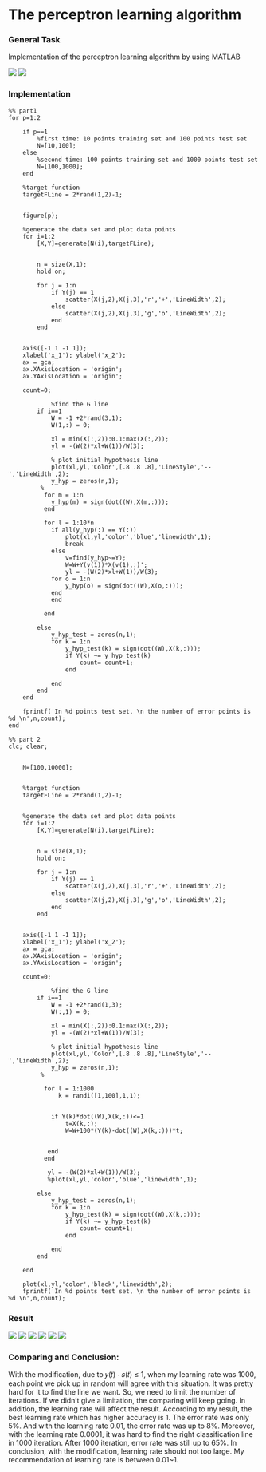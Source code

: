 #  The perceptron learning algorithm

### General Task
Implementation of the perceptron learning algorithm by using MATLAB

![](./READMEImage/F1.png)
![](./READMEImage/F2.png)

### Implementation

```
%% part1
for p=1:2

    if p==1
        %first time: 10 points training set and 100 points test set
        N=[10,100];
    else 
        %second time: 100 points training set and 1000 points test set
        N=[100,1000];
    end

    %target function
    targetFLine = 2*rand(1,2)-1;
    
    
    figure(p);

    %generate the data set and plot data points
    for i=1:2
        [X,Y]=generate(N(i),targetFLine);
   
    
        n = size(X,1);
        hold on;
    
        for j = 1:n
            if Y(j) == 1
                scatter(X(j,2),X(j,3),'r','+','LineWidth',2);
            else
                scatter(X(j,2),X(j,3),'g','o','LineWidth',2);
            end
        end    
    
    
    axis([-1 1 -1 1]);
    xlabel('x_1'); ylabel('x_2');
    ax = gca;
    ax.XAxisLocation = 'origin';
    ax.YAxisLocation = 'origin';
    
    count=0;

            %find the G line
        if i==1
            W = -1 +2*rand(3,1);
            W(1,:) = 0;

            xl = min(X(:,2)):0.1:max(X(:,2));
            yl = -(W(2)*xl+W(1))/W(3);

            % plot initial hypothesis line
            plot(xl,yl,'Color',[.8 .8 .8],'LineStyle','--','LineWidth',2);
            y_hyp = zeros(n,1);
         %   
          for m = 1:n
            y_hyp(m) = sign(dot((W),X(m,:)));
          end

          for l = 1:10*n
            if all(y_hyp(:) == Y(:))
                plot(xl,yl,'color','blue','linewidth',1);
                break
            else
                v=find(y_hyp~=Y);
                W=W+Y(v(1))*X(v(1),:)';
                yl = -(W(2)*xl+W(1))/W(3);
            for o = 1:n
                y_hyp(o) = sign(dot((W),X(o,:)));
            end
            end
           
          end
        
        else
            y_hyp_test = zeros(n,1);
            for k = 1:n
                y_hyp_test(k) = sign(dot((W),X(k,:)));
                if Y(k) ~= y_hyp_test(k)
                    count= count+1;
                end
         
            end
        end
    end

    fprintf('In %d points test set, \n the number of error points is %d \n',n,count);
end

```

```
%% part 2
clc; clear;

       
    N=[100,10000];
    

    %target function
    targetFLine = 2*rand(1,2)-1;
    
 
    %generate the data set and plot data points
    for i=1:2
        [X,Y]=generate(N(i),targetFLine);
   
    
        n = size(X,1);
        hold on;
    
        for j = 1:n
            if Y(j) == 1
                scatter(X(j,2),X(j,3),'r','+','LineWidth',2);
            else
                scatter(X(j,2),X(j,3),'g','o','LineWidth',2);
            end
        end    
    
    
    axis([-1 1 -1 1]);
    xlabel('x_1'); ylabel('x_2');
    ax = gca;
    ax.XAxisLocation = 'origin';
    ax.YAxisLocation = 'origin';
    
    count=0;

            %find the G line
        if i==1
            W = -1 +2*rand(1,3);
            W(:,1) = 0;

            xl = min(X(:,2)):0.1:max(X(:,2));
            yl = -(W(2)*xl+W(1))/W(3);

            % plot initial hypothesis line
            plot(xl,yl,'Color',[.8 .8 .8],'LineStyle','--','LineWidth',2);
            y_hyp = zeros(n,1);
         %   
         
          for l = 1:1000
              k = randi([1,100],1,1);
              
              
            if Y(k)*dot((W),X(k,:))<=1
                t=X(k,:);
                W=W+100*(Y(k)-dot((W),X(k,:)))*t;
                
            
           end
          end
        
           yl = -(W(2)*xl+W(1))/W(3);
           %plot(xl,yl,'color','blue','linewidth',1);

        else
            y_hyp_test = zeros(n,1);
            for k = 1:n
                y_hyp_test(k) = sign(dot((W),X(k,:)));
                if Y(k) ~= y_hyp_test(k)
                    count= count+1;
                end
         
            end
        end
        
    end
    
    plot(xl,yl,'color','black','linewidth',2);
    fprintf('In %d points test set, \n the number of error points is %d \n',n,count);
```



### Result
![](./READMEImage/F3.png)
![](./READMEImage/F4.png)
![](./READMEImage/F5.png)
![](./READMEImage/F6.png)
![](./READMEImage/F7.png)
![](./READMEImage/F8.png)


### Comparing and Conclusion:

With the modification, due to 𝑦(𝑡) ⋅ 𝑠(𝑡) ≤ 1, when my learning rate was 1000, each point we pick up in random will agree with this situation. It was pretty hard for it to find the line we want. So, we need to limit the number of iterations. If we didn’t give a limitation, the comparing will keep going. In addition, the learning rate will affect the result. According to my result, the best learning rate which has higher accuracy is 1. The error rate was only 5%. And with the learning rate 0.01, the error rate was up to 8%. Moreover, with the learning rate 0.0001, it was hard to find the right classification line in 1000 iteration. After 1000 iteration, error rate was still up to 65%. In conclusion, with the modification, learning rate should not too large. My recommendation of learning rate is between 0.01~1.